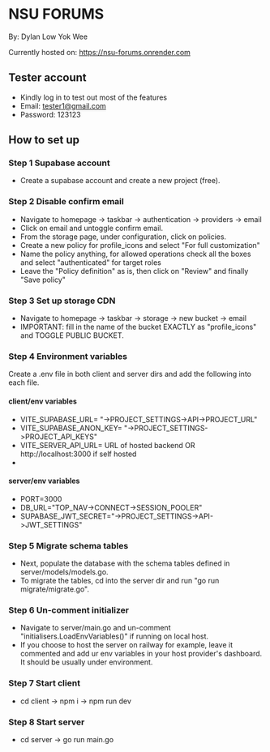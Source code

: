 # NSU FORUMS 

By: Dylan Low Yok Wee

Currently hosted on: https://nsu-forums.onrender.com

## Tester account
* Kindly log in to test out most of the features
* Email: tester1@gmail.com
* Password: 123123

## How to set up 

### Step 1 Supabase account
* Create a supabase account and create a new project (free).

### Step 2 Disable confirm email
* Navigate to homepage -> taskbar -> authentication -> providers -> email
* Click on email and untoggle confirm email.
* From the storage page, under configuration, click on policies.
* Create a new policy for profile_icons and select "For full customization"
* Name the policy anything, for allowed operations check all the boxes and select "authenticated" for target roles
* Leave the "Policy definition" as is, then click on "Review" and finally "Save policy"

### Step 3 Set up storage CDN
* Navigate to homepage -> taskbar -> storage -> new bucket -> email
* IMPORTANT: fill in the name of the bucket EXACTLY as "profile_icons" and TOGGLE PUBLIC BUCKET.

### Step 4 Environment variables
Create a .env file in both client and server dirs and add the following into each file.

#### client/env variables
* VITE_SUPABASE_URL= "->PROJECT_SETTINGS->API->PROJECT_URL"
* VITE_SUPABASE_ANON_KEY= "->PROJECT_SETTINGS->PROJECT_API_KEYS"
* VITE_SERVER_API_URL= URL of hosted backend OR http://localhost:3000 if self hosted
* 
#### server/env variables
* PORT=3000
* DB_URL="TOP_NAV->CONNECT->SESSION_POOLER"
* SUPABASE_JWT_SECRET="->PROJECT_SETTINGS->API->JWT_SETTINGS"

### Step 5 Migrate schema tables
* Next, populate the database with the schema tables defined in server/models/models.go.
* To migrate the tables, cd into the server dir and run "go run migrate/migrate.go".

### Step 6 Un-comment initializer
* Navigate to server/main.go and un-comment "initialisers.LoadEnvVariables()" if running on local host.
* If you choose to host the server on railway for example, leave it commented and add ur env variables in your host provider's dashboard. It should be usually under environment.

### Step 7 Start client
* cd client -> npm i -> npm run dev
### Step 8 Start server
* cd server -> go run main.go



